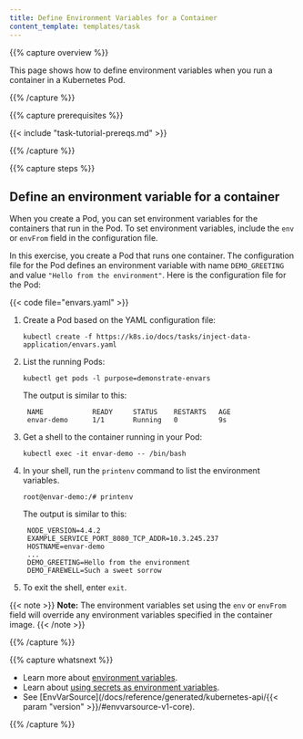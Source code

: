 ```yaml
---
title: Define Environment Variables for a Container
content_template: templates/task
---
```


{{% capture overview %}}

This page shows how to define environment variables when you run a container
in a Kubernetes Pod.

{{% /capture %}}


{{% capture prerequisites %}}

{{< include "task-tutorial-prereqs.md" >}}

{{% /capture %}}


{{% capture steps %}}

## Define an environment variable for a container

When you create a Pod, you can set environment variables for the containers
that run in the Pod. To set environment variables, include the `env` or
`envFrom` field in the configuration file.

In this exercise, you create a Pod that runs one container. The configuration
file for the Pod defines an environment variable with name `DEMO_GREETING` and
value `"Hello from the environment"`. Here is the configuration file for the
Pod:

{{< code file="envars.yaml" >}}

1. Create a Pod based on the YAML configuration file:

       kubectl create -f https://k8s.io/docs/tasks/inject-data-application/envars.yaml

1. List the running Pods:

       kubectl get pods -l purpose=demonstrate-envars

    The output is similar to this:

        NAME            READY     STATUS    RESTARTS   AGE
        envar-demo      1/1       Running   0          9s

1. Get a shell to the container running in your Pod:

       kubectl exec -it envar-demo -- /bin/bash

1. In your shell, run the `printenv` command to list the environment variables.

       root@envar-demo:/# printenv

    The output is similar to this:

        NODE_VERSION=4.4.2
        EXAMPLE_SERVICE_PORT_8080_TCP_ADDR=10.3.245.237
        HOSTNAME=envar-demo
        ...
        DEMO_GREETING=Hello from the environment
        DEMO_FAREWELL=Such a sweet sorrow

1. To exit the shell, enter `exit`.

{{< note >}}
**Note:** The environment variables set using the `env` or `envFrom` field
will override any environment variables specified in the container image.
{{< /note >}}

{{% /capture %}}

{{% capture whatsnext %}}

* Learn more about [environment variables](/docs/tasks/configure-pod-container/environment-variable-expose-pod-information/).
* Learn about [using secrets as environment variables](/docs/user-guide/secrets/#using-secrets-as-environment-variables).
* See [EnvVarSource](/docs/reference/generated/kubernetes-api/{{< param "version" >}}/#envvarsource-v1-core).

{{% /capture %}}



